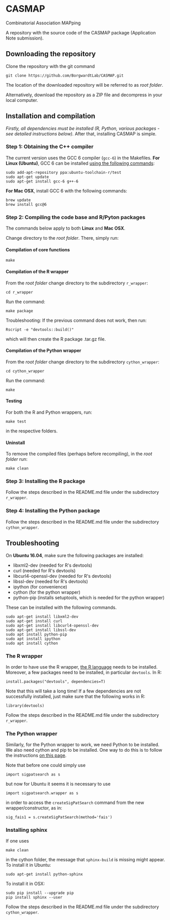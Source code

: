 # CASMAP
Combinatorial Association MAPping

A repository with the source code of the CASMAP package (Application Note submission).

## Downloading the repository

Clone the repository with the git command
```
git clone https://github.com/BorgwardtLab/CASMAP.git
```
The location of the downloaded repository will be referred to as *root folder*.

Alternatively, download the repository as a ZIP file and decompress in your local computer.


## Installation and compilation

*Firstly, all dependencies must be installed (R, Python, various packages - see detailed instructions below).* After that, installing CASMAP is simple.

### Step 1: Obtaining the C++ compiler

The current version uses the GCC 6 compiler (`gcc-6`) in the Makefiles. 
**For Linux (Ubuntu)**, GCC 6 can be installed [using the following commands](https://askubuntu.com/questions/746369/how-can-i-install-and-use-gcc-6-on-xenial/746480#746480):
```
sudo add-apt-repository ppa:ubuntu-toolchain-r/test
sudo apt-get update
sudo apt-get install gcc-6 g++-6
```

**For Mac OSX**, install GCC 6 with the following commands:
```
brew update
brew install gcc@6
```


### Step 2: Compiling the code base and R/Pyton packages

The commands below apply to both **Linux** and **Mac OSX**.

Change directory to the *root folder*. There, simply run:

#### Compilation of core functions

```
make
```

#### Compilation of the R wrapper

From the *root folder* change directory to the subdirectory `r_wrapper`:

```
cd r_wrapper
```

Run the command:

```
make package
```

Troubleshooting: If the previous command does not work, then run:

```
Rscript -e "devtools::build()"
```

which will then create the R package .tar.gz file.


#### Compilation of the Python wrapper

From the *root folder* change directory to the subdirectory `cython_wrapper`:

```
cd cython_wrapper
```

Run the command:

```
make
```

#### Testing

For both the R and Python wrappers, run:

```
make test
```

in the respective folders.




#### Uninstall

To remove the compiled files (perhaps before recompiling), in the *root folder* run:

```
make clean
```

### Step 3: Installing the R package

Follow the steps described in the README.md file under the subdirectory `r_wrapper`.

### Step 4: Installing the Python package

Follow the steps described in the README.md file under the subdirectory `cython_wrapper`.


## Troubleshooting

On **Ubuntu 16.04**, make sure the following packages are installed:

 * libxml2-dev (needed for R's devtools)
 * curl (needed for R's devtools)
 * libcurl4-openssl-dev (needed for R's devtools)
 * libssl-dev (needed for R's devtools)
 * ipython (for convenience)
 * cython (for the python wrapper)
 * python-pip (installs setuptools, which is needed for the python wrapper)

These can be installed with the following commands.

```
sudo apt-get install libxml2-dev
sudo apt-get install curl
sudo apt-get install libcurl4-openssl-dev
sudo apt-get install libssl-dev
sudo apt install python-pip
sudo apt install ipython
sudo apt install cython
```


### The R wrapper

In order to have use the R wrapper, [the R language](https://cran.r-project.org/) needs to be installed. Moreover, a few packages need to be installed, in particular `devtools`. In R:


```
install.packages("devtools", dependencies=T)
```

Note that this will take a long time! If a few dependencies are not successfully installed, just make sure that the following works in R:


```
library(devtools)
```
Follow the steps described in the README.md file under the subdirectory `r_wrapper`.


### The Python wrapper

Similarly, for the Python wrapper to work, we need Python to be installed. We also need cython and pip to be installed. One way to do this is to follow the instructions [on this page](http://pip.readthedocs.io/en/stable/installing/).

Note that before one could simply use

```
import sigpatsearch as s
```

but now for Ubuntu it seems it is necessary to use 

```
import sigpatsearch.wrapper as s
```

in order to access the ```createSigPatSearch``` command from the new wrapper/constructor, as in:

```
sig_fais1 = s.createSigPatSearch(method='fais')
```


### Installing sphinx

If one uses

```
make clean
```

in the cython folder, the message that `sphinx-build` is missing might appear. To install it in Ubuntu:

```
sudo apt-get install python-sphinx
```

To install it in OSX:

```
sudo pip install --upgrade pip
pip install sphinx --user
```

Follow the steps described in the README.md file under the subdirectory `cython_wrapper`.
